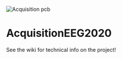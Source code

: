 ![Acquisition pcb](https://raw.githubusercontent.com/wiki/PolyCortex/FixedChallenge-a19-h20/img/prototype-board.jpg)

# AcquisitionEEG2020

See the wiki for technical info on the project!
